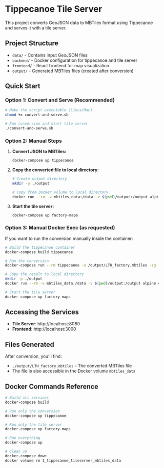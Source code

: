 # Tippecanoe Tile Server

This project converts GeoJSON data to MBTiles format using Tippecanoe and serves it with a tile server.

## Project Structure

- `data/` - Contains input GeoJSON files
- `backend/` - Docker configuration for tippecanoe and tile server
- `frontend/` - React frontend for map visualization
- `output/` - Generated MBTiles files (created after conversion)

## Quick Start

### Option 1: Convert and Serve (Recommended)

```bash
# Make the script executable (Linux/Mac)
chmod +x convert-and-serve.sh

# Run conversion and start tile server
./convert-and-serve.sh
```

### Option 2: Manual Steps

1. **Convert JSON to MBTiles:**
   ```bash
   docker-compose up tippecanoe
   ```

2. **Copy the converted file to local directory:**
   ```bash
   # Create output directory
   mkdir -p ./output
   
   # Copy from Docker volume to local directory
   docker run --rm -v mbtiles_data:/data -v $(pwd)/output:/output alpine cp /data/LTH_factory.mbtiles /output/
   ```

3. **Start the tile server:**
   ```bash
   docker-compose up factory-maps
   ```

### Option 3: Manual Docker Exec (as requested)

If you want to run the conversion manually inside the container:

```bash
# Build the tippecanoe container
docker-compose build tippecanoe

# Run the conversion
docker-compose run --rm tippecanoe -o /output/LTH_factory.mbtiles -zg --drop-densest-as-needed LTH_simplified_vis_clean.json

# Copy the result to local directory
mkdir -p ./output
docker run --rm -v mbtiles_data:/data -v $(pwd)/output:/output alpine cp /data/LTH_factory.mbtiles /output/

# Start the tile server
docker-compose up factory-maps
```

## Accessing the Services

- **Tile Server**: http://localhost:8080
- **Frontend**: http://localhost:3000

## Files Generated

After conversion, you'll find:
- `./output/LTH_factory.mbtiles` - The converted MBTiles file
- The file is also accessible in the Docker volume `mbtiles_data`

## Docker Commands Reference

```bash
# Build all services
docker-compose build

# Run only the conversion
docker-compose up tippecanoe

# Run only the tile server
docker-compose up factory-maps

# Run everything
docker-compose up

# Clean up
docker-compose down
docker volume rm 1_tippecanoe_tileserver_mbtiles_data
```
